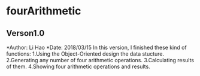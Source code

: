 # fourArithmetic
## Verson1.0
*Author: Li Hao
*Date: 2018/03/15
In this version, I finished these kind of functions:
1.Using the Object-Oriented design the data stucture.
2.Generating any number of four arithmetic operations.
3.Calculating results of them.
4.Showing four arithmetic operations and results.
